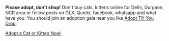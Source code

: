<b>Please adopt, don't shop!</b> Don't buy cats, kittens online for Delhi,
Gurgaon, NCR area or follow posts on OLX, Quickr, facebook, whatsapp and what
have you. You should join an adoption gala near you like [Adopt Till You
Drop](https://www.facebook.com/adoptillyoudrop/).

<div class="text-center">
  <a href="https://www.facebook.com/groups/850715891625822/" class="btn btn-danger btn-lg active" role="button" aria-pressed="true">Adopt a Cat or Kitten Now!</a>
</div>

<br/>
